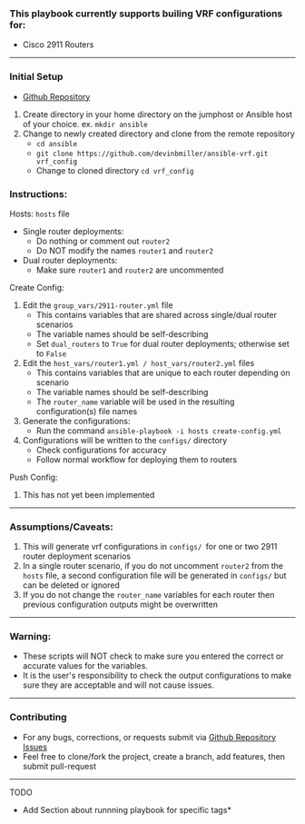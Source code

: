 ### This playbook currently supports builing VRF configurations for: ###
+ Cisco 2911 Routers
---
### Initial Setup ###
+ [Github Repository](https://github.com/devinbmiller/ansible-vrf)
1. Create directory in your home directory on the jumphost or Ansible host of your choice. ex. `mkdir ansible`
2. Change to newly created directory and clone from the remote repository
   + `cd ansible`
   + `git clone https://github.com/devinbmiller/ansible-vrf.git vrf_config`
   + Change to cloned directory `cd vrf_config`

### Instructions: ###
Hosts: `hosts` file
+ Single router deployments:
   - Do nothing or comment out `router2`
   - Do NOT modify the names `router1` and `router2`
+ Dual router deployments:
   - Make sure `router1` and `router2` are uncommented

Create Config:
1. Edit the `group_vars/2911-router.yml` file
   + This contains variables that are shared across single/dual router scenarios
   + The variable names should be self-describing
   + Set `dual_routers` to `True` for dual router deployments; otherwise set to `False`
2. Edit the `host_vars/router1.yml / host_vars/router2.yml` files
   + This contains variables that are unique to each router depending on scenario
   + The variable names should be self-describing
   + The `router_name` variable will be used in the resulting configuration(s) file names
3. Generate the configurations:
   + Run the command `ansible-playbook -i hosts create-config.yml`
4. Configurations will be written to the `configs/` directory
   + Check configurations for accuracy
   + Follow normal workflow for deploying them to routers

Push Config:
1. This has not yet been implemented

---
### Assumptions/Caveats: ###
1. This will generate vrf configurations in `configs/ `for one or two 2911 router deployment scenarios
2. In a single router scenario, if you do not uncomment `router2` from the `hosts` file, a second configuration file will be generated in `configs/` but can be deleted or ignored
3. If you do not change the `router_name` variables for each router then previous configuration outputs might be overwritten
---
### Warning: ###
+ These scripts will NOT check to make sure you entered the correct or accurate values for the variables.
+ It is the user's responsibility to check the output configurations to make sure they are acceptable and will not cause issues.
---
### Contributing ###
+ For any bugs, corrections, or requests submit via [Github Repository Issues](https://github.com/devinbmiller/ansible-vrf/issues)
+ Feel free to clone/fork the project, create a branch, add features, then submit pull-request
---
TODO
+ Add Section about runnning playbook for specific tags*
